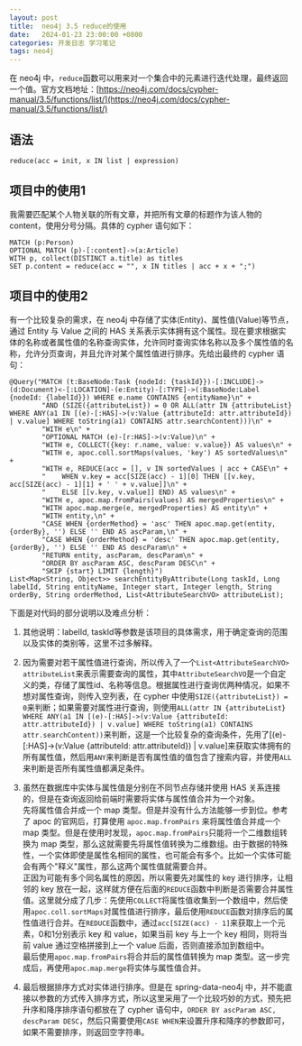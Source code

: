 ```yaml
---
layout: post
title:  neo4j 3.5 reduce的使用
date:   2024-01-23 23:00:00 +0800
categories: 开发日志 学习笔记
tags: neo4j
---
```


在 neo4j 中，`reduce`函数可以用来对一个集合中的元素进行迭代处理，最终返回一个值。官方文档地址：[https://neo4j.com/docs/cypher-manual/3.5/functions/list/](https://neo4j.com/docs/cypher-manual/3.5/functions/list/)

## 语法

```cypher
reduce(acc = init, x IN list | expression)
```

## 项目中的使用1
我需要匹配某个人物关联的所有文章，并把所有文章的标题作为该人物的content，使用分号分隔。具体的 cypher 语句如下：

```cypher
MATCH (p:Person)
OPTIONAL MATCH (p)-[:content]->(a:Article)
WITH p, collect(DISTINCT a.title) as titles
SET p.content = reduce(acc = "", x IN titles | acc + x + ";")
```

## 项目中的使用2
有一个比较复杂的需求，在 neo4j 中存储了实体(Entity)、属性值(Value)等节点，通过 Entity 与 Value 之间的 HAS 关系表示实体拥有这个属性。现在要求根据实体的名称或者属性值的名称查询实体，允许同时查询实体名称以及多个属性值的名称，允许分页查询，并且允许对某个属性值进行排序。先给出最终的 cypher 语句：

```cypher
@Query("MATCH (t:BaseNode:Task {nodeId: {taskId}})-[:INCLUDE]->(d:Document)<-[:LOCATION]-(e:Entity)-[:TYPE]->(:BaseNode:Label {nodeId: {labelId}}) WHERE e.name CONTAINS {entityName}\n" +
        "AND (SIZE({attributeList}) = 0 OR ALL(attr IN {attributeList} WHERE ANY(a1 IN [(e)-[:HAS]->(v:Value {attributeId: attr.attributeId}) | v.value] WHERE toString(a1) CONTAINS attr.searchContent)))\n" +
        "WITH e\n" +
        "OPTIONAL MATCH (e)-[r:HAS]->(v:Value)\n" +
        "WITH e, COLLECT({key: r.name, value: v.value}) AS values\n" +
        "WITH e, apoc.coll.sortMaps(values, 'key') AS sortedValues\n" +
        "WITH e, REDUCE(acc = [], v IN sortedValues | acc + CASE\n" +
        "    WHEN v.key = acc[SIZE(acc) - 1][0] THEN [[v.key, acc[SIZE(acc) - 1][1] + ' ' + v.value]]\n" +
        "    ELSE [[v.key, v.value]] END) AS values\n" +
        "WITH e, apoc.map.fromPairs(values) AS mergedProperties\n" +
        "WITH apoc.map.merge(e, mergedProperties) AS entity\n" +
        "WITH entity,\n" +
        "CASE WHEN {orderMethod} = 'asc' THEN apoc.map.get(entity, {orderBy}, '') ELSE '' END AS ascParam,\n" +
        "CASE WHEN {orderMethod} = 'desc' THEN apoc.map.get(entity, {orderBy}, '') ELSE '' END AS descParam\n" +
        "RETURN entity, ascParam, descParam\n" +
        "ORDER BY ascParam ASC, descParam DESC\n" +
        "SKIP {start} LIMIT {length}")
List<Map<String, Object>> searchEntityByAttribute(Long taskId, Long labelId, String entityName, Integer start, Integer length, String orderBy, String orderMethod, List<AttributeSearchVO> attributeList);

```
下面是对代码的部分说明以及难点分析：

1. 其他说明：labelId, taskId等参数是该项目的具体需求，用于确定查询的范围以及实体的类别等，这里不过多解释。

2. 因为需要对若干属性值进行查询，所以传入了一个`List<AttributeSearchVO> attributeList`来表示需要查询的属性，其中`AttributeSearchVO`是一个自定义的类，存储了属性id、名称等信息。根据属性进行查询优两种情况，如果不想对属性查询，则传入空列表，在 cypher 中使用`SIZE({attributeList}) = 0`来判断；如果需要对属性进行查询，则使用`ALL(attr IN {attributeList} WHERE ANY(a1 IN [(e)-[:HAS]->(v:Value {attributeId: attr.attributeId}) | v.value] WHERE toString(a1) CONTAINS attr.searchContent))`来判断，这是一个比较复杂的查询条件，先用了[(e)-[:HAS]->(v:Value {attributeId: attr.attributeId}) \| v.value]来获取实体拥有的所有属性值，然后用`ANY`来判断是否有属性值的值包含了搜索内容，并使用`ALL`来判断是否所有属性值都满足条件。

3. 虽然在数据库中实体与属性值是分别在不同节点存储并使用 HAS 关系连接的，但是在查询返回给前端时需要将实体与属性值合并为一个对象。<br>
先将属性值合并成一个 map 类型。但是并没有什么方法能够一步到位。参考了 apoc 的官网后，打算使用 `apoc.map.fromPairs` 来将属性值合并成一个 map 类型。但是在使用时发现，`apoc.map.fromPairs`只能将一个二维数组转换为 map 类型，那么这就需要先将属性值转换为二维数组。由于数据的特殊性，一个实体即使是属性名相同的属性，也可能会有多个。比如一个实体可能会有两个"释义"属性，那么这两个属性值就需要合并。<br>
正因为可能有多个同名属性的原因，所以需要先对属性的 key 进行排序，让相邻的 key 放在一起，这样就方便在后面的`REDUCE`函数中判断是否需要合并属性值。这里就分成了几步：先使用`COLLECT`将属性值收集到一个数组中，然后使用`apoc.coll.sortMaps`对属性值进行排序，最后使用`REDUCE`函数对排序后的属性值进行合并。在`REDUCE`函数中，通过`acc[SIZE(acc) - 1]`来获取上一个元素，0和1分别表示 key 和 value，如果当前 key 与上一个 key 相同，则将当前 value 通过空格拼接到上一个 value 后面，否则直接添加到数组中。<br>
最后使用`apoc.map.fromPairs`将合并后的属性值转换为 map 类型。这一步完成后，再使用`apoc.map.merge`将实体与属性值合并。

4. 最后根据排序方式对实体进行排序。但是在 spring-data-neo4j 中，并不能直接以参数的方式传入排序方式，所以这里采用了一个比较巧妙的方式，预先把升序和降序排序语句都放在了 cypher 语句中，`ORDER BY ascParam ASC, descParam DESC`，然后只需要使用`CASE WHEN`来设置升序和降序的参数即可，如果不需要排序，则返回空字符串。
